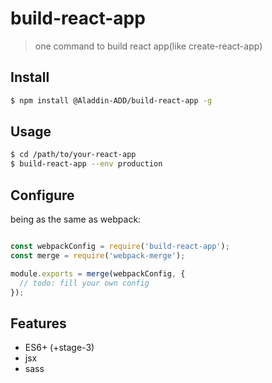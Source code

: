 
# build-react-app

> one command to build react app(like create-react-app)

## Install

```bash
$ npm install @Aladdin-ADD/build-react-app -g
```

## Usage
```bash
$ cd /path/to/your-react-app
$ build-react-app --env production
```

## Configure

being as the same as webpack:

```js

const webpackConfig = require('build-react-app');
const merge = require('webpack-merge');

module.exports = merge(webpackConfig, {
  // todo: fill your own config
});

```


## Features

+ ES6+ (+stage-3)
+ jsx
+ sass
